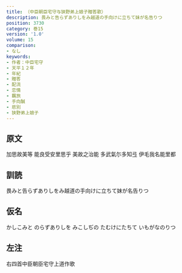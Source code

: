 ```yaml
---
title: （中臣朝臣宅守与狭野弟上娘子贈答歌）
description: 畏みと告らずありしをみ越道の手向けに立ちて妹が名告りつ
position: 3730
category: 巻15
version: '1.0'
volume: 15
comparison:
- なし
keywords:
- 作者：中臣宅守
- 天平１２年
- 年紀
- 贈答
- 配流
- 恋情
- 羈旅
- 手向醎
- 悲別
- 狭野弟上娘子
---
```


## 原文

加思故美等 能良受安里思乎 美故之治能 多武氣尓多知弖 伊毛我名能里都

## 訓読

畏みと告らずありしをみ越道の手向けに立ちて妹が名告りつ

## 仮名

かしこみと のらずありしを みこしぢの たむけにたちて いもがなのりつ

## 左注

右四首中臣朝臣宅守上道作歌
